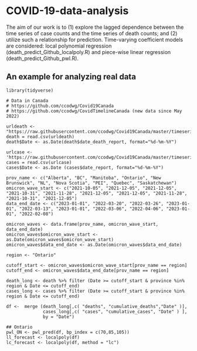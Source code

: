 # COVID-19-data-analysis
The aim of our work is to (1) explore the lagged dependence between the time series of case counts and the time series of death counts; and (2) utilize such a relationship for prediction. Time-varying coefficient models are considered: local polynomial regression (death_predict_Github_localpoly.R) and piece-wise linear regression (death_predict_Github_pwl.R).

## An example for analyzing real data
```
library(tidyverse)

# Data in Canada
# https://github.com/ccodwg/Covid19Canada
# https://github.com/ccodwg/CovidTimelineCanada (new data since May 2022)

urldeath <- "https://raw.githubusercontent.com/ccodwg/Covid19Canada/master/timeseries_prov/mortality_timeseries_prov.csv"
death = read.csv(urldeath)
death$Date <- as.Date(death$date_death_report, format="%d-%m-%Y")

urlcase <- 'https://raw.githubusercontent.com/ccodwg/Covid19Canada/master/timeseries_prov/cases_timeseries_prov.csv'
cases = read.csv(urlcase)
cases$Date <- as.Date (cases$date_report, format="%d-%m-%Y")

prov_name <- c("Alberta", "BC", "Manitoba", "Ontario", "New Brunswick", "NL", "Nova Scotia", "PEI", "Quebec", "Saskatchewan")
omicron_wave_start <- c("2021-10-05", "2021-12-05", "2021-12-05", "2021-10-31", "2021-11-28", "2021-12-05", "2021-12-05", "2021-11-28", "2021-10-31", "2021-12-05")
data_end_date <- c("2023-01-01", "2022-03-20", "2022-03-26", "2023-01-01", "2022-03-13", "2023-01-01", "2022-03-06", "2022-04-06", "2023-01-01", "2022-02-08")

omicron_waves <- data.frame(prov_name, omicron_wave_start, data_end_date)
omicron_waves$omicron_wave_start <- as.Date(omicron_waves$omicron_wave_start)
omicron_waves$data_end_date <- as.Date(omicron_waves$data_end_date)

region <- "Ontario"

cutoff_start <- omicron_waves$omicron_wave_start[prov_name == region]
cutoff_end <- omicron_waves$data_end_date[prov_name == region]

death_long <- death %>% filter (Date >= cutoff_start & province %in% region & Date <= cutoff_end)
cases_long <- cases %>% filter (Date >= cutoff_start & province %in% region & Date <= cutoff_end)

df <-  merge (death_long[,c( "deaths", "cumulative_deaths","Date" )],
              cases_long[,c( "cases", "cumulative_cases", "Date" ) ],
              by = "Date")

## Ontario
pwl_ON <- pwl_pred(df, bp_index = c(70,85,105))
ll_forecast <- localpoly(df)
lc_forecast <- localpoly(df, method = "lc")
```

